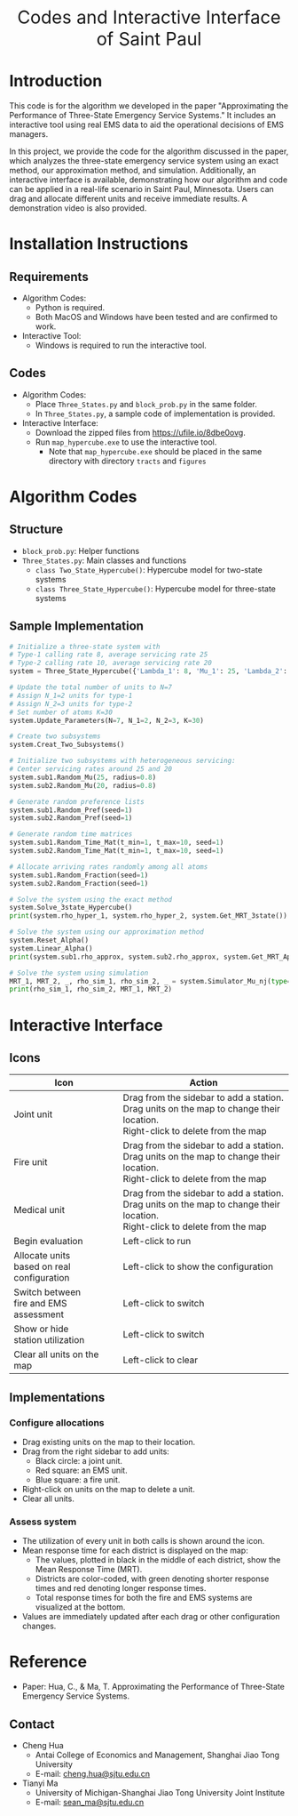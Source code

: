 <center><font size=6>Codes and Interactive Interface of Saint Paul</font></center>

# Introduction

This code is for the algorithm we developed in the paper "Approximating the Performance of Three-State Emergency Service Systems." It includes an interactive tool using real EMS data to aid the operational decisions of EMS managers.

In this project, we provide the code for the algorithm discussed in the paper, which analyzes the three-state emergency service system using an exact method, our approximation method, and simulation. Additionally, an interactive interface is available, demonstrating how our algorithm and code can be applied in a real-life scenario in Saint Paul, Minnesota. Users can drag and allocate different units and receive immediate results. A demonstration video is also provided.



# Installation Instructions

## Requirements

- Algorithm Codes: 
  - Python is required.
  - Both MacOS and Windows have been tested and are confirmed to work.
- Interactive Tool:
  - Windows is required to run the interactive tool.

## Codes

- Algorithm Codes: 
  - Place `Three_States.py` and `block_prob.py` in the same folder.
  - In `Three_States.py`, a sample code of implementation is provided.
- Interactive Interface:
  - Download the zipped files from https://ufile.io/8dbe0ovg.
  - Run `map_hypercube.exe` to use the interactive tool.
    - Note that `map_hypercube.exe` should be placed in the same directory with directory `tracts` and `figures`



# Algorithm Codes

## Structure

- `block_prob.py`: Helper functions
- `Three_States.py`: Main classes and functions
  - `class Two_State_Hypercube()`: Hypercube model for two-state systems
  - `class Three_State_Hypercube()`: Hypercube model for three-state systems

## Sample Implementation

```python
# Initialize a three-state system with
# Type-1 calling rate 8, average servicing rate 25
# Type-2 calling rate 10, average servicing rate 20
system = Three_State_Hypercube({'Lambda_1': 8, 'Mu_1': 25, 'Lambda_2': 10, 'Mu_2': 20})

# Update the total number of units to N=7
# Assign N_1=2 units for type-1
# Assign N_2=3 units for type-2
# Set number of atoms K=30
system.Update_Parameters(N=7, N_1=2, N_2=3, K=30)

# Create two subsystems
system.Creat_Two_Subsystems()

# Initialize two subsystems with heterogeneous servicing:
# Center servicing rates around 25 and 20
system.sub1.Random_Mu(25, radius=0.8)
system.sub2.Random_Mu(20, radius=0.8)

# Generate random preference lists
system.sub1.Random_Pref(seed=1)
system.sub2.Random_Pref(seed=1)

# Generate random time matrices
system.sub1.Random_Time_Mat(t_min=1, t_max=10, seed=1)
system.sub2.Random_Time_Mat(t_min=1, t_max=10, seed=1)

# Allocate arriving rates randomly among all atoms
system.sub1.Random_Fraction(seed=1)
system.sub2.Random_Fraction(seed=1)

# Solve the system using the exact method
system.Solve_3state_Hypercube()
print(system.rho_hyper_1, system.rho_hyper_2, system.Get_MRT_3state())

# Solve the system using our approximation method
system.Reset_Alpha()
system.Linear_Alpha()
print(system.sub1.rho_approx, system.sub2.rho_approx, system.Get_MRT_Approx_3state())

# Solve the system using simulation
MRT_1, MRT_2, _, rho_sim_1, rho_sim_2, _ = system.Simulator_Mu_nj(type="vec")
print(rho_sim_1, rho_sim_2, MRT_1, MRT_2)
```



# Interactive Interface

## Icons

| Icon                                          | Action                                                       |
| --------------------------------------------- | ------------------------------------------------------------ |
|Joint unit| Drag from the sidebar to add a station.<br>Drag units on the map to change their location.<br>Right-click to delete from the map |
 | Fire unit                                     | Drag from the sidebar to add a station.<br>Drag units on the map to change their location.<br>Right-click to delete from the map |
| Medical unit                                  | Drag from the sidebar to add a station.<br>Drag units on the map to change their location.<br>Right-click to delete from the map |
 | Begin evaluation                              | Left-click to run                                            |
 | Allocate units<br>based on real configuration | Left-click to show the configuration                         |
 | Switch between<br>fire and EMS assessment     | Left-click to switch                                         |
 | Show or hide<br>station utilization           | Left-click to switch                                         |
 | Clear all units on the map                    | Left-click to clear                                          |

## Implementations

### Configure allocations

- Drag existing units on the map to their location.
- Drag from the right sidebar to add units:
  - Black circle: a joint unit.
  - Red square: an EMS unit.
  - Blue square: a fire unit.
- Right-click on units on the map to delete a unit.
- Clear all units.

### Assess system

- The utilization of every unit in both calls is shown around the icon.
- Mean response time for each district is displayed on the map:
  - The values, plotted in black in the middle of each district, show the Mean Response Time (MRT).
  - Districts are color-coded, with green denoting shorter response times and red denoting longer response times.
  - Total response times for both the fire and EMS systems are visualized at the bottom.
- Values are immediately updated after each drag or other configuration changes.



# Reference

- Paper: Hua, C., & Ma, T. Approximating the Performance of Three-State Emergency Service Systems. 

## Contact

- Cheng Hua
  - Antai College of Economics and Management, Shanghai Jiao Tong University
  - E-mail: cheng.hua@sjtu.edu.cn
- Tianyi Ma
  - University of Michigan-Shanghai Jiao Tong University Joint Institute
  - E-mail: sean_ma@sjtu.edu.cn
